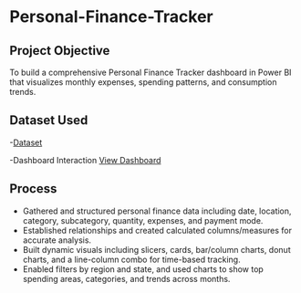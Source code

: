# Personal-Finance-Tracker
## Project Objective 
To build a comprehensive Personal Finance Tracker dashboard in Power BI that visualizes monthly expenses, spending patterns, and consumption trends.

## Dataset Used
-<a href="https://github.com/orca17/Personal-Finance-Tracker/blob/main/PFT.xlsx">Dataset</a>

-Dashboard Interaction  <a href =”https://github.com/orca17/Personal-Finance-Tracker/blob/main/Dashboard%20Interaction.png” >View Dashboard</a>

## Process
- Gathered and structured personal finance data including date, location, category, subcategory, quantity, expenses, and payment mode.
- Established relationships and created calculated columns/measures for accurate analysis.
- Built dynamic visuals including slicers, cards, bar/column charts, donut charts, and a line-column combo for time-based tracking.
- Enabled filters by region and state, and used charts to show top spending areas, categories, and trends across months.
